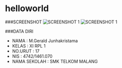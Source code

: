 # helloworld

###SCREENSHOT
![SCREENSHOT 1](https://s24.postimg.org/m9bw94x2d/Screenshot_38.png)
![SCREENSHOT 1](https://s24.postimg.org/71b6tpzg5/Screenshot_39.png)


###DATA DIRI
- NAMA : M.Gerald Junhakristama
- KELAS : XI RPL 1
- NO.URUT : 17
- NIS : 4742/1461.070
- NAMA SEKOLAH : SMK TELKOM MALANG
